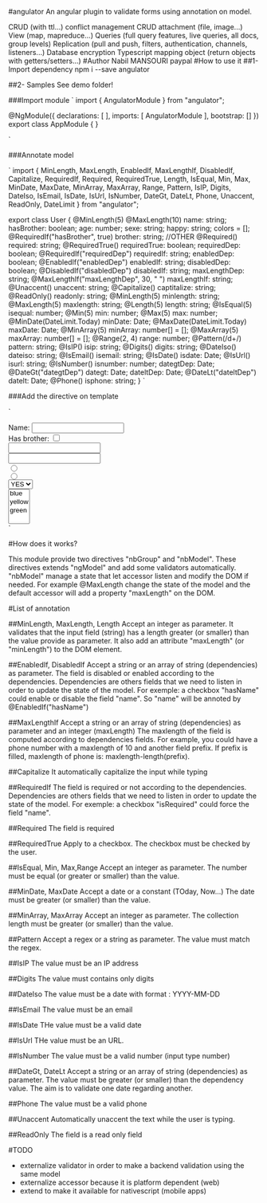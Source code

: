 #angulator
An angular plugin to validate forms using annotation on model.

CRUD (with ttl...)
conflict management
CRUD attachment (file, image...)
View (map, mapreduce...)
Queries (full query features, live queries, all docs, group levels)
Replication (pull and push, filters, authentication, channels, listeners...)
Database encryption
Typescript mapping object (return objects with getters/setters...)
#Author
Nabil MANSOURI paypal
#How to use it
##1- Import dependency
npm i --save angulator

##2- Samples
See demo folder!


###Import module
`
import {
  AngulatorModule
} from "angulator";


@NgModule({
  declarations: [
  ],
  imports: [
    AngulatorModule 
  ],
  bootstrap: []
})
export class AppModule {
}

`

###Annotate model

`
import {
  MinLength, MaxLength, EnabledIf, MaxLengthIf, DisabledIf, Capitalize,
  RequiredIf, Required, RequiredTrue, Length, IsEqual, Min, Max,
  MinDate, MaxDate, MinArray, MaxArray, Range, Pattern,
  IsIP, Digits, DateIso, IsEmail, IsDate, IsUrl, IsNumber,
  DateGt, DateLt, Phone, Unaccent, ReadOnly, DateLimit
} from "angulator"; 

export class User {
  @MinLength(5) @MaxLength(10) name: string;
  hasBrother: boolean;
  age: number;
  sexe: string;
  happy: string;
  colors = [];
  @RequiredIf("hasBrother", true) brother: string;
  //OTHER 
  @Required() required: string;
  @RequiredTrue() requiredTrue: boolean;
  requiredDep: boolean;
  @RequiredIf("requiredDep") requiredIf: string;
  enabledDep: boolean;
  @EnabledIf("enabledDep") enabledIf: string;
  disabledDep: boolean;
  @DisabledIf("disabledDep") disabledIf: string;
  maxLengthDep: string;
  @MaxLengthIf("maxLengthDep", 30, " ") maxLengthIf: string;
  @Unaccent() unaccent: string;
  @Capitalize() captitalize: string;
  @ReadOnly() readonly: string;
  @MinLength(5) minlength: string;
  @MaxLength(5) maxlength: string;
  @Length(5) length: string;
  @IsEqual(5) isequal: number;
  @Min(5) min: number;
  @Max(5) max: number;
  @MinDate(DateLimit.Today) minDate: Date;
  @MaxDate(DateLimit.Today) maxDate: Date;
  @MinArray(5) minArray: number[] = [];
  @MaxArray(5) maxArray: number[] = [];
  @Range(2, 4) range: number;
  @Pattern(/d+/) pattern: string;
  @IsIP() isip: string;
  @Digits() digits: string;
  @DateIso() dateiso: string;
  @IsEmail() isemail: string;
  @IsDate() isdate: Date;
  @IsUrl() isurl: string;
  @IsNumber() isnumber: number;
  dategtDep: Date;
  @DateGt("dategtDep") dategt: Date;
  dateltDep: Date;
  @DateLt("dateltDep") datelt: Date;
  @Phone() isphone: string;
}
`

###Add the directive on template

`
<div [nbGroup]="user" ngForm>
    <div >
        Name:
        <input type="text" nbModel="name" class="name" (nbModelChange)="changed()" />
    </div>
    <div>
        Has brother:
        <input type="checkbox" nbModel="hasBrother" class="hasBrother" (nbModelChange)="changedCheck()" />
    </div>
    <div>
        <input type="text" nbModel="brother" class="brother" />
    </div>
    <div>
        <input type="number" nbModel="age" class="age" (nbModelChange)="changedNum()" />
    </div>
    <div>
        <input type="radio" nbModel="sexe" class="girl" value="girl" (nbModelChange)="changedRadio()" />
    </div>
    <div>
        <input type="radio" nbModel="sexe" class="boy" value="boy" (nbModelChange)="changedRadio()" />
    </div>
    <div>
        <select nbModel="happy" class="happy" (nbModelChange)="changedSelect()">
            <option value="yes" class="yes">YES</option>
            <option value="no" class="no">NO</option>
        </select>
    </div>
    <div>
        <select multiple nbModel="colors" class="colors" (nbModelChange)="changedSelect()">
            <option value="blue" class="blue">blue</option>
            <option value="yellow" class="yellow">yellow</option>
            <option value="green" class="green">green</option>
        </select>
    </div>
</div>
`

#How does it works?

This module provide two directives "nbGroup" and "nbModel".
These directives extends "ngModel" and add some validators automatically.
"nbModel" manage a state that let accessor listen and modify the DOM if needed. For example @MaxLength change the state of the model and the default accessor will add a property "maxLength" on the DOM.

#List of annotation

##MinLength, MaxLength, Length
Accept an integer as parameter.
It validates that the input field (string) has a length greater (or smaller) than the value provide as parameter.
It also add an attribute "maxLength" (or "minLength") to the DOM element.

##EnabledIf, DisabledIf
Accept a string or an array of string (dependencies) as parameter.
The field is disabled or enabled according to the dependencies. Dependencies are others fields that we need to listen in order to update the state of the model.
For exemple: a checkbox "hasName" could enable or disable the field "name".
So "name" will be annoted by @EnabledIf("hasName")

##MaxLengthIf
Accept a string or an array of string (dependencies) as parameter and an integer (maxLength)
The maxlength of the field is computed according to dependencies fields.
For example, you could have a phone number with a maxlength of 10 and another field prefix. If prefix is filled, maxlength of phone is: maxlength-length(prefix).

##Capitalize
It automatically capitalize the input while typing

##RequiredIf
The field is required or not according to the dependencies. Dependencies are others fields that we need to listen in order to update the state of the model.
For exemple: a checkbox "isRequired" could force the field "name".

##Required
The field is required

##RequiredTrue
Apply to a checkbox. The checkbox must be checked by the user.

##IsEqual, Min, Max,Range
Accept an integer as parameter.
The number must be equal (or greater or smaller) than the value.

##MinDate, MaxDate
Accept a date or a constant (TOday, Now...)
The date must be greater (or smaller) than the value.

##MinArray, MaxArray
Accept an integer as parameter.
The collection length must be greater (or smaller) than the value.

##Pattern
Accept a regex or a string as parameter.
The value must match the regex.

##IsIP
The value must be an IP address

##Digits
The value must contains only digits

##DateIso
The value must be a date with format : YYYY-MM-DD

##IsEmail
The value must be an email

##IsDate
THe value must be a valid date

##IsUrl
THe value must be an URL.

##IsNumber
The value must be a valid number (input type number)

##DateGt, DateLt
Accept a string or an array of string (dependencies) as parameter.
The value must be greater (or smaller) than the dependency value.
The aim is to validate one date regarding another.

##Phone
The value must be a valid phone

##Unaccent
Automatically unaccent the text while the user is typing.

##ReadOnly
The field is a read only field


#TODO
- externalize validator in order to make a backend validation using the same model
- externalize accessor because it is platform dependent (web)
- extend to make it available for nativescript (mobile apps)